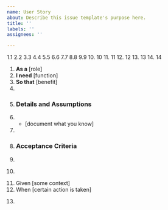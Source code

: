 ```yaml
---
name: User Story
about: Describe this issue template's purpose here.
title: ''
labels: ''
assignees: ''

---
```


1.1
2.2
3.3
4.4
5.5
6.6
7.7
8.8
9.9
10. 10
11. 11
12. 12
13. 13
14. 14
1. **As a** [role]
2. **I need** [function]
3. **So that** [benefit]
4.
5. ### Details and Assumptions
6. * [document what you know]
7.
8. ### Acceptance Criteria
9.
10. ```gherkin
11. Given [some context]
12. When [certain action is taken]
14. ```
